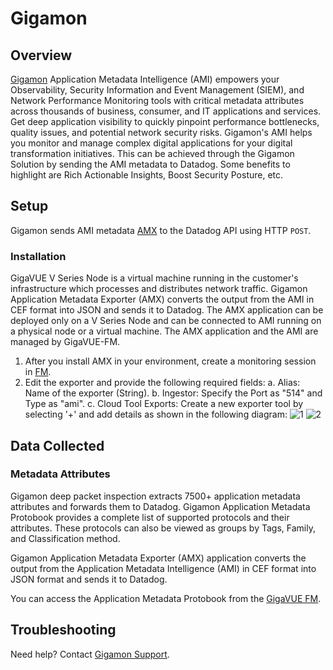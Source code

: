 # Gigamon

## Overview
[Gigamon][1]  Application Metadata Intelligence (AMI) empowers your Observability, Security Information and Event Management (SIEM), and Network Performance Monitoring tools with critical metadata attributes across thousands of business, consumer, and IT applications and services. Get deep application visibility to quickly pinpoint performance bottlenecks, quality issues, and potential network security risks. Gigamon's AMI helps you monitor and manage complex digital applications for your digital transformation initiatives. This can be achieved through the Gigamon Solution by sending the AMI metadata to Datadog. Some benefits to highlight are Rich Actionable Insights, Boost Security Posture, etc.



## Setup
Gigamon sends AMI metadata [AMX][2] to the Datadog API using HTTP `POST`. 

### Installation

GigaVUE V Series Node is a virtual machine running in the customer's infrastructure which processes and distributes network traffic. Gigamon Application Metadata Exporter (AMX) converts the output from the AMI in CEF format into JSON and sends it to Datadog. The AMX application can be deployed only on a V Series Node and can be connected to AMI running on a physical node or a virtual machine. The AMX application and the AMI are managed by GigaVUE-FM. 

1. After you install AMX in your environment, create a monitoring session in [FM][3]. 
2. Edit the exporter and provide the following required fields:
    a. Alias: Name of the exporter (String).
    b. Ingestor: Specify the Port as "514" and Type as "ami".
    c. Cloud Tool Exports: Create a new exporter tool by selecting '+' and add details as shown in the following diagram:
    ![1](https://raw.githubusercontent.com/DataDog/integrations-extras/master/gigamon/images/images/gigamon1.png)
    ![2](https://raw.githubusercontent.com/DataDog/integrations-extras/master/gigamon/images/images/gigamon2.png)
    

## Data Collected

### Metadata Attributes
Gigamon deep packet inspection extracts 7500+ application metadata attributes and forwards them to Datadog. Gigamon Application Metadata Protobook provides a complete list of supported protocols and their attributes. These protocols can also be viewed as groups by Tags, Family, and Classification method. 

Gigamon Application Metadata Exporter (AMX) application converts the output from the Application Metadata Intelligence (AMI) in CEF format into JSON format and sends it to Datadog.

You can access the Application Metadata Protobook from the [GigaVUE FM][4].

## Troubleshooting
Need help? Contact [Gigamon Support][5].

[1]: http://gigamon.com
[2]: https://docs.gigamon.com/doclib66/Content/GV-Cloud-V-Series-Applications/AMX_intro.html
[3]: https://docs.gigamon.com/doclib66/Content/GigaVUE_Cloud_Suites.html?tocpath=GigaVUE%20Cloud%20Suite%7C_____0
[4]: https://docs.gigamon.com/doclib66/Content/GV-GigaSMART/Application%20Protocol%20Bundle.html
[5]: https://www.gigamon.com/support/support-and-services/contact-support.html

